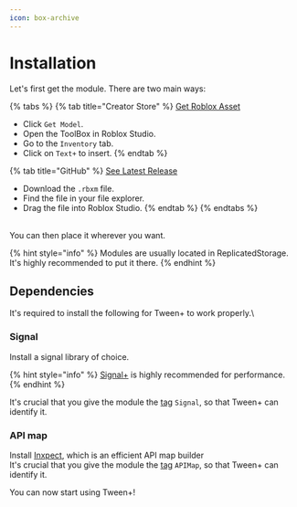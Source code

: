 ```yaml
---
icon: box-archive
---
```


# Installation

Let's first get the module. There are two main ways:

{% tabs %}
{% tab title="Creator Store" %}
<a href="https://create.roblox.com/store/asset/100081703118723" class="button primary">Get Roblox Asset</a>

* Click `Get Model`.
* Open the ToolBox in Roblox Studio.
* Go to the `Inventory` tab.
* Click on `Text+` to insert.
{% endtab %}

{% tab title="GitHub" %}
<a href="https://github.com/AlexanderLindholt/TweenPlus/releases/latest" class="button primary">See Latest Release</a>

* Download the `.rbxm` file.
* Find the file in your file explorer.
* Drag the file into Roblox Studio.
{% endtab %}
{% endtabs %}

\
You can then place it wherever you want.

{% hint style="info" %}
Modules are usually located in ReplicatedStorage. It's highly recommended to put it there.
{% endhint %}



## Dependencies

It's required to install the following for Tween+ to work properly.\


### Signal

Install a signal library of choice.

{% hint style="info" %}
[Signal+](https://devforum.roblox.com/t/3552231) is highly recommended for performance.
{% endhint %}

It's crucial that you give the module the [tag](https://create.roblox.com/docs/studio/properties#instance-tags) `Signal`, so that Tween+ can identify it.



### API map

Install [Inxpect](https://devforum.roblox.com/t/3799622), which is an efficient API map builder\
It's crucial that you give the module the [tag](https://create.roblox.com/docs/studio/properties#instance-tags) `APIMap`, so that Tween+ can identify it.







You can now start using Tween+!
